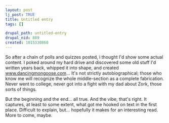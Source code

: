 ```yaml
--- 
layout: post
lj_post: TRUE
title: Untitled entry
tags: []

drupal_path: untitled-entry
drupal_nid: 889
created: 1015330860
---
```

So after a chain of polls and quizzes posted, i thought I'd show some actual content. I poked around my hard drive and discovered some old stuff I'd written years back, whipped it into shape, and created <A HREF="http://www.dancingmongoose.com">www.dancingmongoose.com</A>... It's not strictly autobiographical; those who know me will recognize the whole middle-section as a complete fabrication. Never went to college, never got into a fight with my dad about Zork, those sorts of things.

But the beginning and the end... all true. And the vibe, that's right. It captures, at least to some extent, what got me hooked on text in the first place. Difficult to explain, but... hopefully it makes for an interesting read. More to come, maybe.
